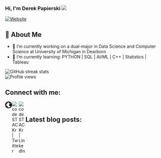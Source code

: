 <!--
**d-pap/d-pap** is a ✨ _special_ ✨ repository because its `README.md` (this file) appears on your GitHub profile.

Here are some ideas to get you started:

- 🔭 I’m currently working on ...
- 🌱 I’m currently learning ...
- 👯 I’m looking to collaborate on ...
- 🤔 I’m looking for help with ...
- 💬 Ask me about ...
- 📫 How to reach me: ...
- 😄 Pronouns: ...
- ⚡ Fun fact: ...
-->
<!--
### Hi there 👋, my name is Derek Papierski
#### Data Science & Computer Science Student at University of Michigan-Dearborn


A strong and versatile problem-solver with a unique skill set who is passionate about using data to drive decision-making and improve efficiency.


- 🌱 Things I'm learning: PYTHON | SQL | AI/ML | C++ | Statistics | Tableau
- 📫 Where to find me:
[<img src='https://cdn.jsdelivr.net/npm/simple-icons@3.0.1/icons/github.svg' alt='github' height='40'>](https://github.com/d-pap)  [<img src='https://cdn.jsdelivr.net/npm/simple-icons@3.0.1/icons/icloud.svg' alt='website' height='40'>](https://www.derekpap.com) [<alt="codeSTACKr | LinkedIn" width="22px" src="https://cdn.jsdelivr.net/npm/simple-icons@v3/icons/linkedin.svg" />](https://www.linkedin.com/in/derekpapierski/)
 

<!-- LINKED IN BADGE:
https://img.shields.io/badge/LinkedIn-0077B5?style=for-the-badge&logo=linkedin&logoColor=white 
-->
<!-- LEETCODE BADGE:
 https://img.shields.io/badge/-LeetCode-FFA116?style=for-the-badge&logo=LeetCode&logoColor=black
-->

<!-- KAGGLE BADGE:
https://img.shields.io/badge/Kaggle-20BEFF?style=for-the-badge&logo=Kaggle&logoColor=white
-->

<!-- TWITTER BADGE:
https://img.shields.io/badge/Twitter-1DA1F2?style=for-the-badge&logo=twitter&logoColor=white  
-->

<!-- GITHUB BADGE:
https://img.shields.io/badge/GitHub-100000?style=for-the-badge&logo=github&logoColor=white
-->
### Hi, I'm Derek Papierski <img src="https://media.giphy.com/media/hvRJCLFzcasrR4ia7z/giphy.gif" width="25px">
[![Website](https://img.shields.io/badge/Text-Text-green?style=flat-square)](https://google.com)

## :raising_hand: About Me
- 🔭 I’m currently working on a dual-major in Data Science and Computer Science at University of Michigan in Dearborn
- 🌱 I’m currently learning: PYTHON | SQL | AI/ML | C++ | Statistics | Tableau

<!-- Also feel free to update second URL to any URL -->
<!-- [![GitHub Profile Stats](https://github-readme-stats.vercel.app/api?username=d-pap&count_private=true&include_all_commits=true&theme=radical)](https://google.com) -->

![GitHub streak stats](https://github-readme-streak-stats.herokuapp.com/?user=d-pap)  
![Profile views](https://gpvc.arturio.dev/d-pap)  


## Connect with me:
[<img align="left" alt="codeSTACKr.com" width="22px" src="https://raw.githubusercontent.com/iconic/open-iconic/master/svg/globe.svg" />][website]
[<img align="left" alt="codeSTACKr | Twitter" width="22px" src="https://cdn.jsdelivr.net/npm/simple-icons@v3/icons/twitter.svg" />][twitter]
[<img align="left" alt="codeSTACKr | LinkedIn" width="22px" src="https://cdn.jsdelivr.net/npm/simple-icons@v3/icons/linkedin.svg" />][linkedin]
<br />

<!-- Optional if you have blogs -->
## Latest blog posts:
<!-- BLOG-POST-LIST:START -->
<!-- BLOG-POST-LIST:END -->

<!-- This section you create this variables that are used above -->
[website]: https://www.derekpap.com
[twitter]: https://twitter.com/dpapcodes
[linkedin]: https://www.linkedin.com/in/derekpapierski/
